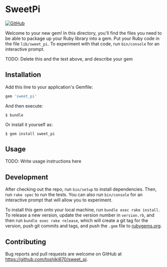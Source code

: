 # SweetPi
<a href="LICENSE" alt="GPL-3.0"><img alt="GitHub" src="https://img.shields.io/github/license/toshiki670/sweet_pi?style=flat-square"></a>

Welcome to your new gem! In this directory, you'll find the files you need to be able to package up your Ruby library into a gem. Put your Ruby code in the file `lib/sweet_pi`. To experiment with that code, run `bin/console` for an interactive prompt.

TODO: Delete this and the text above, and describe your gem

## Installation

Add this line to your application's Gemfile:

```ruby
gem 'sweet_pi'
```

And then execute:

    $ bundle

Or install it yourself as:

    $ gem install sweet_pi

## Usage

TODO: Write usage instructions here

## Development

After checking out the repo, run `bin/setup` to install dependencies. Then, run `rake spec` to run the tests. You can also run `bin/console` for an interactive prompt that will allow you to experiment.

To install this gem onto your local machine, run `bundle exec rake install`. To release a new version, update the version number in `version.rb`, and then run `bundle exec rake release`, which will create a git tag for the version, push git commits and tags, and push the `.gem` file to [rubygems.org](https://rubygems.org).

## Contributing

Bug reports and pull requests are welcome on GitHub at https://github.com/toshiki670/sweet_pi.
